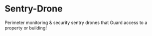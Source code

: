 # Sentry-Drone
Perimeter monitoring &amp; security sentry drones that Guard access to a property  or building!
